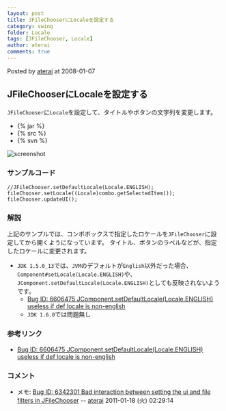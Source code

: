 ```yaml
---
layout: post
title: JFileChooserにLocaleを設定する
category: swing
folder: Locale
tags: [JFileChooser, Locale]
author: aterai
comments: true
---
```


Posted by [aterai](http://terai.xrea.jp/aterai.html) at 2008-01-07

## JFileChooserにLocaleを設定する
`JFileChooser`に`Locale`を設定して、タイトルやボタンの文字列を変更します。

- {% jar %}
- {% src %}
- {% svn %}

<!-- dummy comment line for breaking list -->

![screenshot](https://lh5.googleusercontent.com/_9Z4BYR88imo/TQTPdRLH4_I/AAAAAAAAAeA/tZciS7a5CCc/s800/Locale.png)

### サンプルコード
<pre class="prettyprint"><code>//JFileChooser.setDefaultLocale(Locale.ENGLISH);
fileChooser.setLocale((Locale)combo.getSelectedItem());
fileChooser.updateUI();
</code></pre>

### 解説
上記のサンプルでは、コンボボックスで指定したロケールを`JFileChooser`に設定してから開くようになっています。
タイトル、ボタンのラベルなどが、指定したロケールに変更されます。

- `JDK 1.5.0_13`では、`JVM`のデフォルトが`English`以外だった場合、`Component#setLocale(Locale.ENGLISH)`や、`JComponent.setDefaultLocale(Locale.ENGLISH)`としても反映されないようです。
    - [Bug ID: 6606475 JComponent.setDefaultLocale(Locale.ENGLISH) useless if def locale is non-english](http://bugs.sun.com/bugdatabase/view_bug.do?bug_id=6606475)
    - `JDK 1.6.0`では問題無し

<!-- dummy comment line for breaking list -->

### 参考リンク
- [Bug ID: 6606475 JComponent.setDefaultLocale(Locale.ENGLISH) useless if def locale is non-english](http://bugs.sun.com/bugdatabase/view_bug.do?bug_id=6606475)

<!-- dummy comment line for breaking list -->

### コメント
- メモ: [Bug ID: 6342301 Bad interaction between setting the ui and file filters in JFileChooser](http://bugs.sun.com/bugdatabase/view_bug.do?bug_id=6342301) -- [aterai](http://terai.xrea.jp/aterai.html) 2011-01-18 (火) 02:29:14

<!-- dummy comment line for breaking list -->


